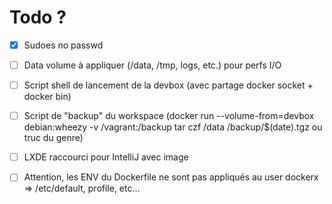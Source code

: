 # Todo ?

* [x] Sudoes no passwd
* [ ] Data volume à appliquer (/data, /tmp, logs, etc.) pour perfs I/O

* [ ] Script shell de lancement de la devbox (avec partage docker socket + docker bin)
* [ ] Script de "backup" du workspace (docker run --volume-from=devbox debian:wheezy -v /vagrant:/backup tar czf /data /backup/$(date).tgz ou truc du genre) 

* [ ] LXDE raccourci pour IntelliJ avec image

* [ ] Attention, les ENV du Dockerfile ne sont pas appliqués au user dockerx => /etc/default, profile, etc...
